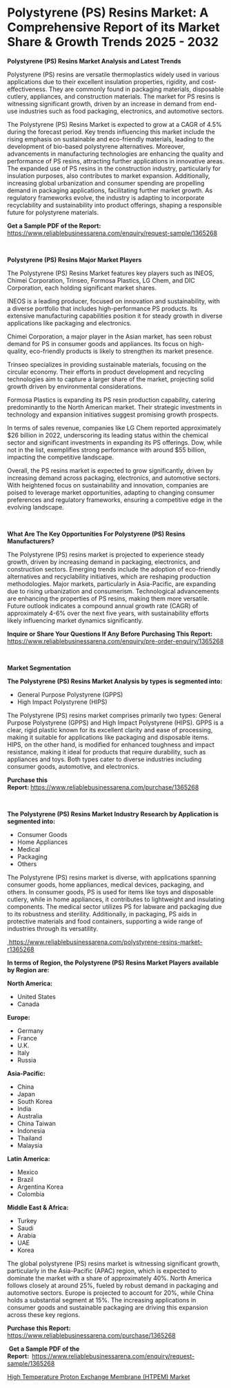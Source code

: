 <p><h1>Polystyrene (PS) Resins Market: A Comprehensive Report of its Market Share & Growth Trends 2025 - 2032</h1></p><p><strong>Polystyrene (PS) Resins Market Analysis and Latest Trends</strong></p>
<p><p>Polystyrene (PS) resins are versatile thermoplastics widely used in various applications due to their excellent insulation properties, rigidity, and cost-effectiveness. They are commonly found in packaging materials, disposable cutlery, appliances, and construction materials. The market for PS resins is witnessing significant growth, driven by an increase in demand from end-use industries such as food packaging, electronics, and automotive sectors.</p><p>The Polystyrene (PS) Resins Market is expected to grow at a CAGR of 4.5% during the forecast period. Key trends influencing this market include the rising emphasis on sustainable and eco-friendly materials, leading to the development of bio-based polystyrene alternatives. Moreover, advancements in manufacturing technologies are enhancing the quality and performance of PS resins, attracting further applications in innovative areas. The expanded use of PS resins in the construction industry, particularly for insulation purposes, also contributes to market expansion. Additionally, increasing global urbanization and consumer spending are propelling demand in packaging applications, facilitating further market growth. As regulatory frameworks evolve, the industry is adapting to incorporate recyclability and sustainability into product offerings, shaping a responsible future for polystyrene materials.</p></p>
<p><strong>Get a Sample PDF of the Report:&nbsp;</strong> <a href="https://www.reliablebusinessarena.com/enquiry/request-sample/1365268?utm_campaign=1990&utm_medium=2&utm_source=Github&utm_content=ia&utm_term=01022025&utm_id=polystyrene-ps-resins">https://www.reliablebusinessarena.com/enquiry/request-sample/1365268</a></p>
<p>&nbsp;</p>
<p><strong>Polystyrene (PS) Resins Major Market Players</strong></p>
<p><p>The Polystyrene (PS) Resins Market features key players such as INEOS, Chimei Corporation, Trinseo, Formosa Plastics, LG Chem, and DIC Corporation, each holding significant market shares. </p><p>INEOS is a leading producer, focused on innovation and sustainability, with a diverse portfolio that includes high-performance PS products. Its extensive manufacturing capabilities position it for steady growth in diverse applications like packaging and electronics.</p><p>Chimei Corporation, a major player in the Asian market, has seen robust demand for PS in consumer goods and appliances. Its focus on high-quality, eco-friendly products is likely to strengthen its market presence.</p><p>Trinseo specializes in providing sustainable materials, focusing on the circular economy. Their efforts in product development and recycling technologies aim to capture a larger share of the market, projecting solid growth driven by environmental considerations.</p><p>Formosa Plastics is expanding its PS resin production capability, catering predominantly to the North American market. Their strategic investments in technology and expansion initiatives suggest promising growth prospects.</p><p>In terms of sales revenue, companies like LG Chem reported approximately $26 billion in 2022, underscoring its leading status within the chemical sector and significant investments in expanding its PS offerings. Dow, while not in the list, exemplifies strong performance with around $55 billion, impacting the competitive landscape.</p><p>Overall, the PS resins market is expected to grow significantly, driven by increasing demand across packaging, electronics, and automotive sectors. With heightened focus on sustainability and innovation, companies are poised to leverage market opportunities, adapting to changing consumer preferences and regulatory frameworks, ensuring a competitive edge in the evolving landscape.</p></p>
<p>&nbsp;</p>
<p><strong>What Are The Key Opportunities For Polystyrene (PS) Resins Manufacturers?</strong></p>
<p><p>The Polystyrene (PS) resins market is projected to experience steady growth, driven by increasing demand in packaging, electronics, and construction sectors. Emerging trends include the adoption of eco-friendly alternatives and recyclability initiatives, which are reshaping production methodologies. Major markets, particularly in Asia-Pacific, are expanding due to rising urbanization and consumerism. Technological advancements are enhancing the properties of PS resins, making them more versatile. Future outlook indicates a compound annual growth rate (CAGR) of approximately 4-6% over the next five years, with sustainability efforts likely influencing market dynamics significantly.</p></p>
<p><strong>Inquire or Share Your Questions If Any Before Purchasing This Report:</strong> <a href="https://www.reliablebusinessarena.com/enquiry/pre-order-enquiry/1365268?utm_campaign=1990&utm_medium=2&utm_source=Github&utm_content=ia&utm_term=01022025&utm_id=polystyrene-ps-resins">https://www.reliablebusinessarena.com/enquiry/pre-order-enquiry/1365268</a></p>
<p>&nbsp;</p>
<p><strong>Market Segmentation</strong></p>
<p><strong>The Polystyrene (PS) Resins Market Analysis by types is segmented into:</strong></p>
<p><ul><li>General Purpose Polystyrene (GPPS)</li><li>High Impact Polystyrene (HIPS)</li></ul></p>
<p><p>The Polystyrene (PS) resins market comprises primarily two types: General Purpose Polystyrene (GPPS) and High Impact Polystyrene (HIPS). GPPS is a clear, rigid plastic known for its excellent clarity and ease of processing, making it suitable for applications like packaging and disposable items. HIPS, on the other hand, is modified for enhanced toughness and impact resistance, making it ideal for products that require durability, such as appliances and toys. Both types cater to diverse industries including consumer goods, automotive, and electronics.</p></p>
<p><strong>Purchase this Report:&nbsp;</strong><a href="https://www.reliablebusinessarena.com/purchase/1365268?utm_campaign=1990&utm_medium=2&utm_source=Github&utm_content=ia&utm_term=01022025&utm_id=polystyrene-ps-resins">https://www.reliablebusinessarena.com/purchase/1365268</a></p>
<p>&nbsp;</p>
<p><strong>The Polystyrene (PS) Resins Market Industry Research by Application is segmented into:</strong></p>
<p><ul><li>Consumer Goods</li><li>Home Appliances</li><li>Medical</li><li>Packaging</li><li>Others</li></ul></p>
<p><p>The Polystyrene (PS) resins market is diverse, with applications spanning consumer goods, home appliances, medical devices, packaging, and others. In consumer goods, PS is used for items like toys and disposable cutlery, while in home appliances, it contributes to lightweight and insulating components. The medical sector utilizes PS for labware and packaging due to its robustness and sterility. Additionally, in packaging, PS aids in protective materials and food containers, supporting a wide range of industries through its versatility.</p></p>
<p><a href="https://www.reliablebusinessarena.com/polystyrene-resins-market-r1365268?utm_campaign=1990&utm_medium=2&utm_source=Github&utm_content=ia&utm_term=01022025&utm_id=polystyrene-ps-resins">&nbsp;https://www.reliablebusinessarena.com/polystyrene-resins-market-r1365268</a></p>
<p><strong>In terms of Region, the Polystyrene (PS) Resins Market Players available by Region are:</strong></p>
<p>
    <p> <strong> North America: </strong>
        <ul>
            <li>United States</li>
            <li>Canada</li>
        </ul>
        </p> 
    <p> <strong> Europe: </strong>
        <ul>
            <li>Germany</li>
            <li>France</li>
            <li>U.K.</li>
            <li>Italy</li>
            <li>Russia</li>
        </ul>
        </p> 
    <p> <strong> Asia-Pacific: </strong>
        <ul>
            <li>China</li>
            <li>Japan</li>
            <li>South Korea</li>
            <li>India</li>
            <li>Australia</li>
            <li>China Taiwan</li>
            <li>Indonesia</li>
            <li>Thailand</li>
            <li>Malaysia</li>
        </ul>
        </p> 
    <p> <strong> Latin America: </strong>
        <ul>
            <li>Mexico</li>
            <li>Brazil</li>
            <li>Argentina Korea</li>
            <li>Colombia</li>
        </ul>
        </p> 
    <p> <strong> Middle East & Africa: </strong>
        <ul>
            <li>Turkey</li>
            <li>Saudi</li>
            <li>Arabia</li>
            <li>UAE</li>
            <li>Korea</li>
        </ul>
    </p>
    </p>
<p><p>The global polystyrene (PS) resins market is witnessing significant growth, particularly in the Asia-Pacific (APAC) region, which is expected to dominate the market with a share of approximately 40%. North America follows closely at around 25%, fueled by robust demand in packaging and automotive sectors. Europe is projected to account for 20%, while China holds a substantial segment at 15%. The increasing applications in consumer goods and sustainable packaging are driving this expansion across these key regions.</p></p>
<p><strong>Purchase this Report: </strong><a href="https://www.reliablebusinessarena.com/purchase/1365268?utm_campaign=1990&utm_medium=2&utm_source=Github&utm_content=ia&utm_term=01022025&utm_id=polystyrene-ps-resins">https://www.reliablebusinessarena.com/purchase/1365268</a></p>
<p>&nbsp;<strong>Get a Sample PDF of the Report:&nbsp;&nbsp;</strong><a href="https://www.reliablebusinessarena.com/enquiry/request-sample/1365268?utm_campaign=1990&utm_medium=2&utm_source=Github&utm_content=ia&utm_term=01022025&utm_id=polystyrene-ps-resins">https://www.reliablebusinessarena.com/enquiry/request-sample/1365268</a></p>
<p><strong></strong></p>
<p><p><a href="https://github.com/MarciaRunte/Market-Research-Report-List-1/blob/main/high-temperature-proton-exchange-membrane-htpem-market.md?utm_campaign=1990&utm_medium=2&utm_source=Github&utm_content=ia&utm_term=01022025&utm_id=polystyrene-ps-resins">High Temperature Proton Exchange Membrane (HTPEM) Market</a></p></p>